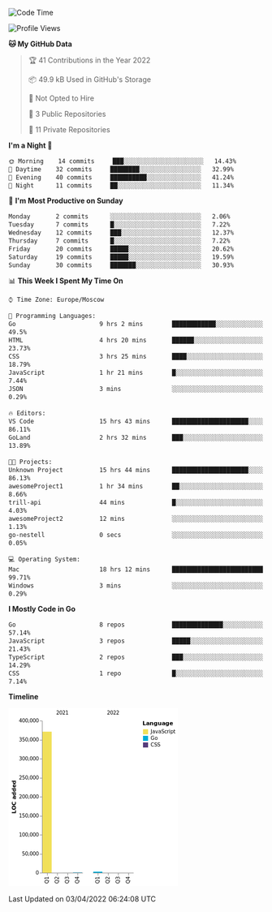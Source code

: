<!--START_SECTION:waka-->
![Code Time](http://img.shields.io/badge/Code%20Time-244%20hrs%2027%20mins-blue)

![Profile Views](http://img.shields.io/badge/Profile%20Views-0-blue)

**🐱 My GitHub Data** 

> 🏆 41 Contributions in the Year 2022
 > 
> 📦 49.9 kB Used in GitHub's Storage 
 > 
> 🚫 Not Opted to Hire
 > 
> 📜 3 Public Repositories 
 > 
> 🔑 11 Private Repositories  
 > 
**I'm a Night 🦉** 

```text
🌞 Morning    14 commits     ███░░░░░░░░░░░░░░░░░░░░░░   14.43% 
🌆 Daytime    32 commits     ████████░░░░░░░░░░░░░░░░░   32.99% 
🌃 Evening    40 commits     ██████████░░░░░░░░░░░░░░░   41.24% 
🌙 Night      11 commits     ██░░░░░░░░░░░░░░░░░░░░░░░   11.34%

```
📅 **I'm Most Productive on Sunday** 

```text
Monday       2 commits      ░░░░░░░░░░░░░░░░░░░░░░░░░   2.06% 
Tuesday      7 commits      █░░░░░░░░░░░░░░░░░░░░░░░░   7.22% 
Wednesday    12 commits     ███░░░░░░░░░░░░░░░░░░░░░░   12.37% 
Thursday     7 commits      █░░░░░░░░░░░░░░░░░░░░░░░░   7.22% 
Friday       20 commits     █████░░░░░░░░░░░░░░░░░░░░   20.62% 
Saturday     19 commits     █████░░░░░░░░░░░░░░░░░░░░   19.59% 
Sunday       30 commits     ███████░░░░░░░░░░░░░░░░░░   30.93%

```


📊 **This Week I Spent My Time On** 

```text
⌚︎ Time Zone: Europe/Moscow

💬 Programming Languages: 
Go                       9 hrs 2 mins        ████████████░░░░░░░░░░░░░   49.5% 
HTML                     4 hrs 20 mins       ██████░░░░░░░░░░░░░░░░░░░   23.73% 
CSS                      3 hrs 25 mins       ████░░░░░░░░░░░░░░░░░░░░░   18.79% 
JavaScript               1 hr 21 mins        █░░░░░░░░░░░░░░░░░░░░░░░░   7.44% 
JSON                     3 mins              ░░░░░░░░░░░░░░░░░░░░░░░░░   0.29%

🔥 Editors: 
VS Code                  15 hrs 43 mins      █████████████████████░░░░   86.11% 
GoLand                   2 hrs 32 mins       ███░░░░░░░░░░░░░░░░░░░░░░   13.89%

🐱‍💻 Projects: 
Unknown Project          15 hrs 44 mins      █████████████████████░░░░   86.13% 
awesomeProject1          1 hr 34 mins        ██░░░░░░░░░░░░░░░░░░░░░░░   8.66% 
trill-api                44 mins             █░░░░░░░░░░░░░░░░░░░░░░░░   4.03% 
awesomeProject2          12 mins             ░░░░░░░░░░░░░░░░░░░░░░░░░   1.13% 
go-nestell               0 secs              ░░░░░░░░░░░░░░░░░░░░░░░░░   0.05%

💻 Operating System: 
Mac                      18 hrs 12 mins      █████████████████████████   99.71% 
Windows                  3 mins              ░░░░░░░░░░░░░░░░░░░░░░░░░   0.29%

```

**I Mostly Code in Go** 

```text
Go                       8 repos             ██████████████░░░░░░░░░░░   57.14% 
JavaScript               3 repos             █████░░░░░░░░░░░░░░░░░░░░   21.43% 
TypeScript               2 repos             ███░░░░░░░░░░░░░░░░░░░░░░   14.29% 
CSS                      1 repo              █░░░░░░░░░░░░░░░░░░░░░░░░   7.14%

```


**Timeline**

![Chart not found](https://raw.githubusercontent.com/jeezft/jeezft/main/charts/bar_graph.png) 


 Last Updated on 03/04/2022 06:24:08 UTC
<!--END_SECTION:waka-->
